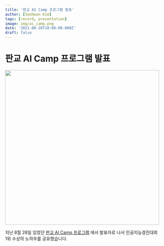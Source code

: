 ```yaml
---
title: '판교 AI Camp 프로그램 발표'
author: [Soohwan Kim]
tags: [record, presentation]
image: img/ai_camp.png
date: '2021-08-28T10:00:00.000Z'
draft: false
---
```


# 판교 AI Camp 프로그램 발표
  
<img src="https://user-images.githubusercontent.com/42150335/134294289-a9c8d63c-4aee-456c-9987-fdc8df3aafe0.png" width="500">
  
지난 8월 28일 있었던 [판교 AI Camp 프로그램](https://m.khan.co.kr/local/Gyeonggi/article/202108201121001) 에서 발표자로 나서 인공지능경진대회 1위 수상의 노하우를 공유했습니다.  
  

  
